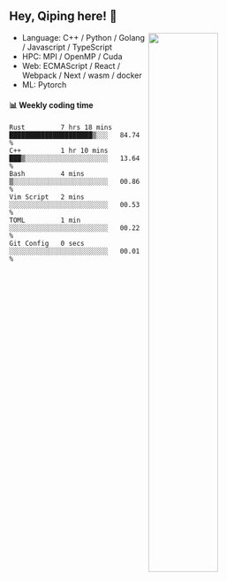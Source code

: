 

## Hey, Qiping here! :wave:

[<img align="right" width="50%" src="https://github-readme-stats.vercel.app/api?username=ppppqp&theme=dark&show_icons=true">](https://metrics.lecoq.io/ppppqp?template=classic)



-   Language: C++ / Python / Golang / Javascript / TypeScript
-   HPC: MPI / OpenMP / Cuda
-   Web: ECMAScript / React / Webpack / Next / wasm / docker
-   ML: Pytorch



#### :bar_chart: Weekly coding time

<!--START_SECTION:waka-->

```text
Rust         7 hrs 18 mins   █████████████████████▒░░░   84.74 %
C++          1 hr 10 mins    ███▒░░░░░░░░░░░░░░░░░░░░░   13.64 %
Bash         4 mins          ▒░░░░░░░░░░░░░░░░░░░░░░░░   00.86 %
Vim Script   2 mins          ░░░░░░░░░░░░░░░░░░░░░░░░░   00.53 %
TOML         1 min           ░░░░░░░░░░░░░░░░░░░░░░░░░   00.22 %
Git Config   0 secs          ░░░░░░░░░░░░░░░░░░░░░░░░░   00.01 %
```

<!--END_SECTION:waka-->
